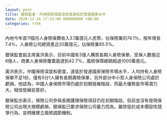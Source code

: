 ```yaml
---
layout: post
title: 銀保監會：內地保險深度及密度遠低於發達國家水平
date: 2020-12-16 17:53:00.000000000 +08:00
categories: rthk
---
```


內地今年首11個月人身險保費收入3.1萬億元人民幣，佔保險業的74.1%，按年增長7.4%，人身險公司總資產近20萬億元，佔保險業85.5%。

銀保監會副主席黃洪表示，目前中國有3億人購買長期人身險保單，受保人數接近6億人，商業人身保險覆蓋面達到42.7%，風險保障總額超過1000萬億元。

黃洪表示，中國保險深度和密度，遠低於發達國家保險市場水平，人均持有人身險保單不足1份，僅有5分1人擁有長期壽險保單，另外部分中小型人身保險公司處於虧損。他認為，中國人身保險市場仍處於初期發展階段，而最大優勢是市場潛力大，相信發展前景好。

銀保監亦表示，保險公司參與長期護理保險項目仍在初期階段，目前並沒有發現保險公司出現大規模虧損，銀保監已要求保險公司量力而為，嚴禁低於成本價惡性競爭行為，並明確建立風險調節機制。
